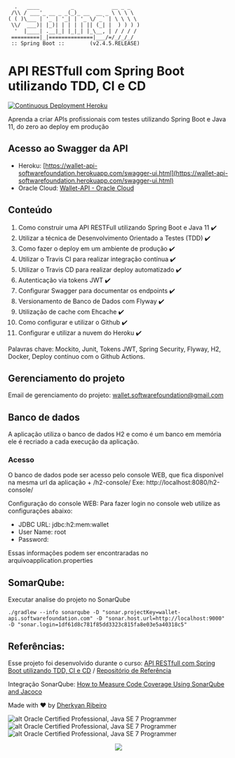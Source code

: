 ```
  .   ____          _            __ _ _
 /\\ / ___'_ __ _ _(_)_ __  __ _ \ \ \ \
( ( )\___ | '_ | '_| | '_ \/ _` | \ \ \ \
 \\/  ___)| |_)| | | | | || (_| |  ) ) ) )
  '  |____| .__|_| |_|_| |_\__, | / / / /
 =========|_|==============|___/=/_/_/_/
 :: Spring Boot ::        (v2.4.5.RELEASE)
```

# API RESTfull com Spring Boot utilizando TDD, CI e CD
[![Continuous Deployment Heroku](https://github.com/softwarefoundation/wallet-api/actions/workflows/continuos-deployment-heroku.yml/badge.svg?branch=main)](https://github.com/softwarefoundation/wallet-api/actions/workflows/continuos-deployment-heroku.yml)

Aprenda a criar APIs profissionais com testes utilizando Spring Boot e Java 11, do zero ao deploy em produção

## Acesso ao Swagger da API
- Heroku: [https://wallet-api-softwarefoundation.herokuapp.com/swagger-ui.html](https://wallet-api-softwarefoundation.herokuapp.com/swagger-ui.html)
- Oracle Cloud: [Wallet-API - Oracle Cloud](http://168.138.146.138:8080/swagger-ui.html)


## Conteúdo
1. Como construir uma API RESTFull utilizando Spring Boot e Java 11 :heavy_check_mark:
2. Utilizar a técnica de Desenvolvimento Orientado a Testes (TDD) :heavy_check_mark:
3. Como fazer o deploy em um ambiente de produção :heavy_check_mark:
4. Utilizar o Travis CI para realizar integração contínua :heavy_check_mark:
5. Utilizar o Travis CD para realizar deploy automatizado :heavy_check_mark:
6. Autenticação via tokens JWT :heavy_check_mark:
7. Configurar Swagger para documentar os endpoints :heavy_check_mark:
8. Versionamento de Banco de Dados com Flyway :heavy_check_mark:
9. Utilização de cache com Ehcache :heavy_check_mark:
10. Como configurar e utilizar o Github :heavy_check_mark:
11. Configurar e utilizar a nuvem do Heroku :heavy_check_mark:

Palavras chave: Mockito, Junit, Tokens JWT, Spring Security, Flyway, H2, Docker, Deploy contínuo com o Github Actions.

## Gerenciamento do projeto
Email de gerenciamento do projeto: wallet.softwarefoundation@gmail.com

## Banco de dados
A aplicação utiliza o banco de dados H2 e como é um banco em memória ele é recriado a cada execução da aplicação.
  
### Acesso
  O banco de dados pode ser acesso pelo console WEB, que fica disponível na mesma url da aplicação + /h2-console/ Exe: http://localhost:8080/h2-console/ 

Configuração do console WEB: Para fazer login no console web utilize as configurações abaixo:
* JDBC URL: jdbc:h2:mem:wallet
* User Name: root
* Password:

Essas informações podem ser encontraradas no arquivoapplication.properties

## SomarQube:

Executar analise do projeto no SonarQube
```
./gradlew --info sonarqube -D "sonar.projectKey=wallet-api.softwarefoundation.com" -D "sonar.host.url=http://localhost:9000" -D "sonar.login=1df61d8c781f85dd3323c815fa8e03e5a40318c5"

```

## Referências:

Esse projeto foi desenvolvido durante o curso: [API RESTfull com Spring Boot utilizando TDD, CI e CD](https://www.udemy.com/course/api-restfull-com-spring-boot-utilizando-tdd-ci-e-cd/ ) /  [Repositório de Referência](https://github.com/vitoralves/walletAPI)



Integração SonarQube: [How to Measure Code Coverage Using SonarQube and Jacoco](https://tomgregory.com/how-to-measure-code-coverage-using-sonarqube-and-jacoco/ )

Made with :heart: by [Dherkyan Ribeiro](https://www.credly.com/users/dherkyan-ribeiro-da-silva/badges)


![alt Oracle Certified Professional, Java SE 7 Programmer](https://images.credly.com/size/110x110/images/12bddaac-9b71-43fd-a81e-71ebd144ee52/BADGES_FINAL_PSM-I_600.png)
![alt Oracle Certified Professional, Java SE 7 Programmer](https://images.credly.com/size/110x110/images/9956323d-90eb-4a7a-9fc6-4750ce433d3a/Oracle-Certification-badge_OC-Associate600X600.png)
![alt Oracle Certified Professional, Java SE 7 Programmer](https://images.credly.com/size/110x110/images/3661e48f-ee1c-47fc-a474-b84fca370a19/Oracle-Certification-badge_OC-Professional600X600.png)


<p align="center">
	<a href="">
		<img src="https://i.imgur.com/BlmTWPV.png">
	</a>
</p>


